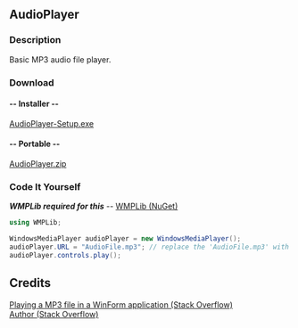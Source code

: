 ## AudioPlayer
### Description
Basic MP3 audio file player.

### Download
#### -- Installer --
[AudioPlayer-Setup.exe](https://github.com/sh4d0w4RCH3R415/AudioPlayer/releases/download/1.0.0/AudioPlayer-Setup.exe)

#### -- Portable --
[AudioPlayer.zip](https://github.com/sh4d0w4RCH3R415/AudioPlayer/releases/download/1.0.0/AudioPlayer.zip)

### Code It Yourself
***WMPLib required for this*** -- [WMPLib (NuGet)](https://www.nuget.org/packages/WMPLib)
```csharp
using WMPLib;

WindowsMediaPlayer audioPlayer = new WindowsMediaPlayer();
audioPlayer.URL = "AudioFile.mp3"; // replace the 'AudioFile.mp3' with the path to your audio file
audioPlayer.controls.play();
```

## Credits
[Playing a MP3 file in a WinForm application (Stack Overflow)](https://stackoverflow.com/questions/15025626/playing-a-mp3-file-in-a-winform-application)<br/>
[Author (Stack Overflow)](https://stackoverflow.com/users/1661209/max)
